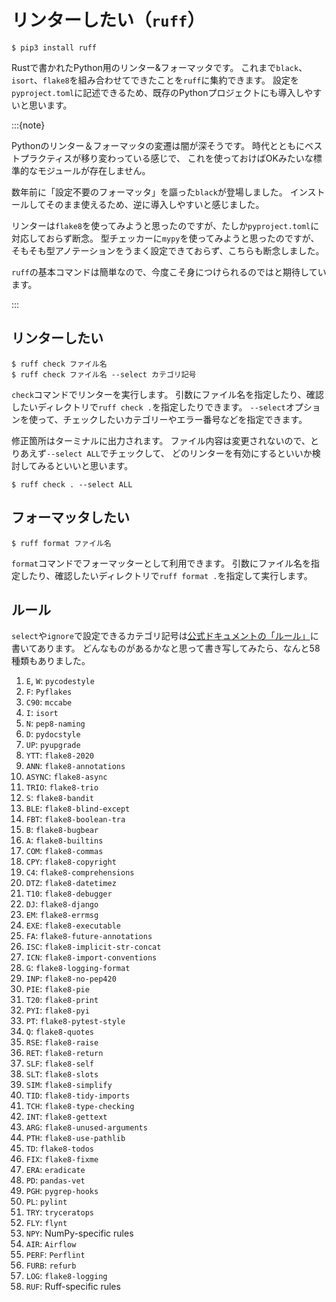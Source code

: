 # リンターしたい（``ruff``）

```console
$ pip3 install ruff
```

Rustで書かれたPython用のリンター&フォーマッタです。
これまで``black``、``isort``、``flake8``を組み合わせてできたことを``ruff``に集約できます。
設定を``pyproject.toml``に記述できるため、既存のPythonプロジェクトにも導入しやすいと思います。

:::{note}

Pythonのリンター＆フォーマッタの変遷は闇が深そうです。
時代とともにベストプラクティスが移り変わっている感じで、
これを使っておけばOKみたいな標準的なモジュールが存在しません。

数年前に「設定不要のフォーマッタ」を謳った``black``が登場しました。
インストールしてそのまま使えるため、逆に導入しやすいと感じました。

リンターは``flake8``を使ってみようと思ったのですが、たしか``pyproject.toml``に対応しておらず断念。
型チェッカーに``mypy``を使ってみようと思ったのですが、そもそも型アノテーションをうまく設定できておらず、こちらも断念しました。

``ruff``の基本コマンドは簡単なので、今度こそ身につけられるのではと期待しています。

:::

## リンターしたい

```console
$ ruff check ファイル名
$ ruff check ファイル名 --select カテゴリ記号
```

``check``コマンドでリンターを実行します。
引数にファイル名を指定したり、確認したいディレクトリで``ruff check .``を指定したりできます。
``--select``オプションを使って、チェックしたいカテゴリーやエラー番号などを指定できます。

修正箇所はターミナルに出力されます。
ファイル内容は変更されないので、とりあえず``--select ALL``でチェックして、
どのリンターを有効にするといいか検討してみるといいと思います。

```console
$ ruff check . --select ALL
```

## フォーマッタしたい

```console
$ ruff format ファイル名
```

``format``コマンドでフォーマッターとして利用できます。
引数にファイル名を指定したり、確認したいディレクトリで``ruff format .``を指定して実行します。

## ルール

``select``や``ignore``で設定できるカテゴリ記号は[公式ドキュメントの「ルール」](https://docs.astral.sh/ruff/rules/)に書いてあります。
どんなものがあるかなと思って書き写してみたら、なんと58種類もありました。

1. ``E``, ``W``: ``pycodestyle``
2. ``F``: ``Pyflakes``
3. ``C90``: ``mccabe``
4. ``I``: ``isort``
5. ``N``: ``pep8-naming``
6. ``D``: ``pydocstyle``
7. ``UP``: ``pyupgrade``
8. ``YTT``: ``flake8-2020``
9. ``ANN``: ``flake8-annotations``
10. ``ASYNC``: ``flake8-async``
11. ``TRIO``: ``flake8-trio``
12. ``S``: ``flake8-bandit``
13. ``BLE``: ``flake8-blind-except``
14. ``FBT``: ``flake8-boolean-tra``
15. ``B``: ``flake8-bugbear``
16. ``A``: ``flake8-builtins``
17. ``COM``: ``flake8-commas``
18. ``CPY``: ``flake8-copyright``
19. ``C4``: ``flake8-comprehensions``
20. ``DTZ``: ``flake8-datetimez``
21. ``T10``: ``flake8-debugger``
22. ``DJ``: ``flake8-django``
23. ``EM``: ``flake8-errmsg``
24. ``EXE``: ``flake8-executable``
25. ``FA``: ``flake8-future-annotations``
26. ``ISC``: ``flake8-implicit-str-concat``
27. ``ICN``: ``flake8-import-conventions``
28. ``G``: ``flake8-logging-format``
29. ``INP``: ``flake8-no-pep420``
30. ``PIE``: ``flake8-pie``
31. ``T20``: ``flake8-print``
32. ``PYI``: ``flake8-pyi``
33. ``PT``: ``flake8-pytest-style``
34. ``Q``: ``flake8-quotes``
35. ``RSE``: ``flake8-raise``
36. ``RET``: ``flake8-return``
37. ``SLF``: ``flake8-self``
38. ``SLT``: ``flake8-slots``
39. ``SIM``: ``flake8-simplify``
40. ``TID``: ``flake8-tidy-imports``
41. ``TCH``: ``flake8-type-checking``
42. ``INT``: ``flake8-gettext``
43. ``ARG``: ``flake8-unused-arguments``
44. ``PTH``: ``flake8-use-pathlib``
45. ``TD``: ``flake8-todos``
46. ``FIX``: ``flake8-fixme``
47. ``ERA``: ``eradicate``
48. ``PD``: ``pandas-vet``
49. ``PGH``: ``pygrep-hooks``
50. ``PL``: ``pylint``
51. ``TRY``: ``tryceratops``
52. ``FLY``: ``flynt``
53. ``NPY``: NumPy-specific rules
54. ``AIR``: ``Airflow``
55. ``PERF``: ``Perflint``
56. ``FURB``: ``refurb``
57. ``LOG``: ``flake8-logging``
58. ``RUF``: Ruff-specific rules

